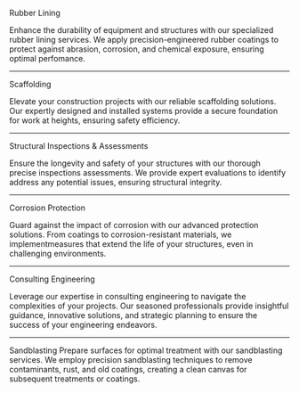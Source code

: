 Rubber Lining

Enhance the durability of equipment and structures with our specialized rubber lining services. We apply precision-engineered rubber coatings to protect against abrasion, corrosion, and chemical exposure, ensuring optimal perfomance.

---

Scaffolding

Elevate your construction projects with our reliable scaffolding solutions. Our expertly designed and installed systems provide a secure foundation for work at heights, ensuring safety efficiency.

---

Structural Inspections & Assessments

Ensure the longevity and safety of your structures with our thorough precise inspections assessments. We provide expert evaluations to identify address any potential issues, ensuring structural integrity.

---

Corrosion Protection

Guard against the impact of corrosion with our advanced protection solutions. From coatings to corrosion-resistant materials, we implementmeasures that extend the life of your structures, even in challenging environments.

---

Consulting Engineering

Leverage our expertise in consulting engineering to navigate the complexities of your projects. Our seasoned professionals provide insightful guidance, innovative solutions, and strategic planning to ensure the success of your engineering endeavors.

---

Sandblasting
Prepare surfaces for optimal treatment with our sandblasting services. We employ precision sandblasting techniques to remove contaminants, rust, and old coatings, creating a clean canvas for subsequent treatments or coatings.
